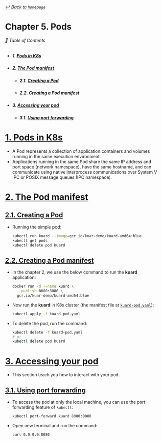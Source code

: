 ###### [_↩ Back to `homepage`_](./../../README.md)

# Chapter 5. Pods

###### 🌈 Table of Contents
  - ##### 1. [Pods in K8s](#1-pods-in-k8s-1)
  - ##### 2. [The Pod manifest](#2-the-pod-manifest-1)
    - ##### 2.1. [Creating a Pod](#21-creating-a-pod-1)
    - ##### 2.2. [Creating a Pod manifest](#22-creating-a-pod-manifest-1)
  - ##### 3. [Accessing your pod](#3-accessing-your-pod-1)
    - ##### 3.1. [Using port forwarding](#31-using-port-forwarding-1)

# [1. Pods in K8s](#1-pods-in-k8s)
- A Pod represents a collection of application containers and volumes running in the same execution environment.
- Applications running in the same Pod share the same IP address and port space (network namespace), have the same hostname, and can communicate using native interprocess communications over System V IPC or POSIX message queues (IPC namespace).

# [2. The Pod manifest](#2-the-pod-manifest)
## [2.1. Creating a Pod](#21-creating-a-pod)
- Running the simple pod:
  ```bash
  kubectl run kuard --image=gcr.io/kuar-demo/kuard-amd64:blue 
  kubectl get pods
  kubectl delete pod kuard
  ```

## [2.2. Creating a Pod manifest](#22-creating-a-pod-manifest)
- In the chapter 2, we use the below command to run the **kuard** application:
  ```bash
  docker run -d --name kuard \
    --publish 8080:8080 \
    gcr.io/kuar-demo/kuard-amd64:blue
  ```

- Now run the **kuard** in K8s cluster (the manifest file at [`kuard-pod.yaml`](./../../resources/chap05/kuard-pod.yaml)):
  ```bash
  kubectl apply -f kuard-pod.yaml
  ```

- To delete the pod, run the command:
  ```bash
  kubectl delete -f kuard-pod.yaml
  # or
  kubectl delete pod kuard
  ```

# [3. Accessing your pod](#3-accessing-your-pod)
- This section teach you how to interact with your pod.

## [3.1. Using port forwarding](#31-using-port-forwarding)
- To access the pod at only the local machine, you can use the port forwarding feature of `kubectl`:
  ```bash
  kubectl port-forward kuard 8080:8080
  ```
- Open new terminal and run the command:
  ```bash
  curl 0.0.0.0:8080
  ```

  
